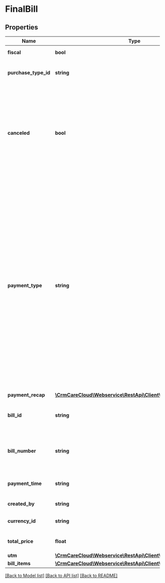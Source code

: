 # FinalBill

## Properties
Name | Type | Description | Notes
------------ | ------------- | ------------- | -------------
**fiscal** | **bool** | Information, whether it is a fiscal bill | 
**purchase_type_id** | **string** | Type of the purchase. Values are available in resource [purchase-types](#tag/Purchase-types) | 
**canceled** | **bool** | Information, whether it is the cancellation of the purchase. It is the only parameter that identifies the canceled purchase. All other values are the same as in the original bill. No different values like totalPrice, quantity, paidAmount, and itemPrice are changed nor inverted. | 
**payment_type** | **string** | Payment type changes the checkout process depending on the value of the parameter you can allow/deny the use of benefits. *Possible values are: \&quot;S\&quot; - with standard setup checkout process allows you to collect points, but isn&#x27;t possible to apply overall discounts  / \&quot;A\&quot;- checkout process allows you to collect points and apply overall discounts too / \&quot;C\&quot; - use credits for payment, allows you to collect points, but isn&#x27;t possible to apply overall discounts / \&quot;D\&quot;- will enable you to use overall discounts, but you are not able to collect points with this setup* | 
**payment_recap** | [**\CrmCareCloud\Webservice\RestApi\Client\Model\PaymentRecap**](PaymentRecap.md) |  | [optional] 
**bill_id** | **string** | Identification number of the bill (must be unique in POS, use prefix &#x27;C&#x27; for a canceled bill) | 
**bill_number** | **string** | Alternative identification of the bill. In the case of cancelation, there should be bill_id from the original bill. | [optional] 
**payment_time** | **string** | Date and time of bill creation *Possible value: 2016-06-30T15:51:49+02:00* | 
**created_by** | **string** | Name of the user who created a bill | [optional] 
**currency_id** | **string** | Id of the currency from resource [currencies](#tag/Currencies) | 
**total_price** | **float** | The total price of the bill as a sum of all items | 
**utm** | [**\CrmCareCloud\Webservice\RestApi\Client\Model\UTM**](UTM.md) |  | [optional] 
**bill_items** | [**\CrmCareCloud\Webservice\RestApi\Client\Model\BillItem[]**](BillItem.md) | List of bill items | 

[[Back to Model list]](../../README.md#documentation-for-models) [[Back to API list]](../../README.md#documentation-for-api-endpoints) [[Back to README]](../../README.md)

